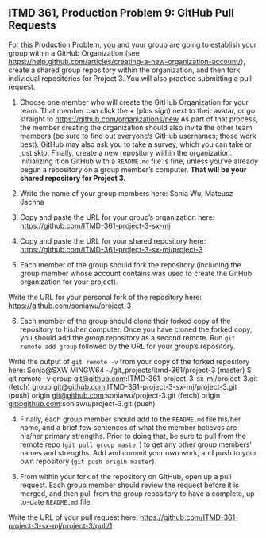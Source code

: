 ## ITMD 361, Production Problem 9: GitHub Pull Requests

For this Production Problem, you and your group are going to establish your group within a GitHub Organization (see https://help.github.com/articles/creating-a-new-organization-account/), create a shared group repository within the organization, and then fork individual repositories for Project 3. You will also practice submitting a pull request.

1. Choose one member who will create the GitHub Organization for your team. That member can click the + (plus sign) next to their avatar, or go straight to https://github.com/organizations/new As part of that process, the member creating the organization should also invite the other team members (be sure to find out everyone’s GitHub usernames; those work best). GitHub may also ask you to take a survey, which you can take or just skip. Finally, create a new repository within the organization. Initializing it on GitHub with a `README.md` file is fine, unless you’ve already begun a repository on a group member’s computer. **That will be your shared repository for Project 3.**

2. Write the name of your group members here: Sonia Wu, Mateusz Jachna

3. Copy and paste the URL for your group’s organization here: https://github.com/ITMD-361-project-3-sx-mj

4. Copy and paste the URL for your shared repository here: https://github.com/ITMD-361-project-3-sx-mj/project-3

5. Each member of the group should fork the repository (including the group member whose account contains was used to create the GitHub organization for your project).

Write the URL for your personal fork of the repository here: https://github.com/soniawu/project-3

6. Each member of the group should clone their forked copy of the repository to his/her computer. Once you have cloned the forked copy, you should add the *group* repository as a second remote. Run `git remote add group` followed by the URL for your group’s repository.

Write the output of `git remote -v` from your copy of the forked repository here:
Sonia@SXW MINGW64 ~/git_projects/itmd-361/project-3 (master)
$ git remote -v
group   git@github.com:ITMD-361-project-3-sx-mj/project-3.git (fetch)
group   git@github.com:ITMD-361-project-3-sx-mj/project-3.git (push)
origin  git@github.com:soniawu/project-3.git (fetch)
origin  git@github.com:soniawu/project-3.git (push)


4. Finally, each group member should add to the `README.md` file his/her name, and a brief few sentences of what the member believes are his/her primary strengths. Prior to doing that, be sure to pull from the remote repo (`git pull group master`) to get any other group members’ names and strengths. Add and commit your own work, and push to your own repository (`git push origin master`).

5. From within your fork of the repository on GitHub, open up a pull request. Each group member should review the request before it is merged, and then pull from the group repository to have a complete, up-to-date `README.md` file.

Write the URL of your pull request here:  https://github.com/ITMD-361-project-3-sx-mj/project-3/pull/1
